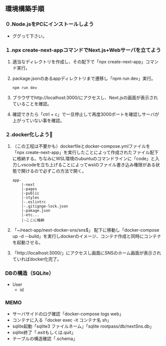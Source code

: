 ## 環境構築手順
### ０.Node.jsをPCにインストールしよう
- ググって下さい。
### １.npx create-next-appコマンドでNext.js+Webサーバを立てよう

1. 適当なディレクトリを作成し、その配下で「npx create-next-app」コマンド実行。

2. package.jsonのあるappディレクトリまで遷移し「npm run dev」実行。

   ```
   npm run dev
   ```

3. ブラウザでhttp://localhost:3000/にアクセスし、Next.jsの画面が表示されていることを確認。

4. 確認できたら「ctrl + c」で一旦停止して再度3000ポートを確認しサーバが上がっていない事を確認。

### ２.docker化しよう:whale:

1. （この工程は不要かも）dockerfileとdocker-compose.ymlファイルを「npx create-next-app」を実行したことによって作成されたファイル配下に格納する。ちなみにWSL環境のubuntuのコマンドラインに「code」と入力しvscodeを立ち上げることによってwslのファイル書き込み権限がある状態で開けるので必ずこの方法で開く。

   ```
   app-
       |-next
       |-pages
       |-public
       |-styles
       |-.eslintrc
       |-.gitignge-lock.json
       |-pakage.json
       |-etc...
       |-ここに格納
   ```

2. 「~/react-app/next-docker-sns/sns$」 配下に移動し「docker-compose up -d --build」を実行しdockerのイメージ、コンテナ作成と同時にコンテナを起動させる。

3. 「http://localhost:3000/」にアクセスし画面にSNSのホーム画面が表示されていればdocker化完了。

### DBの構造（SQLite）
- User
  - id

### MEMO
- サーバサイドのログ確認「docker-compose logs web」
- コンテナに入る「docker exec -it コンテナ名 sh」
- sqlite起動「sqlite3 ファイルネーム」「sqlite rootpass/db/nextSns.db」
- sqlite終了「.exitもしくは.quit」
- テーブルの構造確認「.schema」

